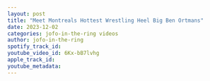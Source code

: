 ```yaml
---
layout: post
title: "Meet Montreals Hottest Wrestling Heel Big Ben Ortmans"
date: 2023-12-02
categories: jofo-in-the-ring videos
author: jofo-in-the-ring
spotify_track_id: 
youtube_video_id: 6Kx-bB7lvhg
apple_track_id: 
youtube_metadata: 
---
```

